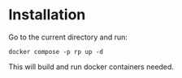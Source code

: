 # Installation

Go to the current directory and run:
```shell
docker compose -p rp up -d
```
This will build and run docker containers needed.
